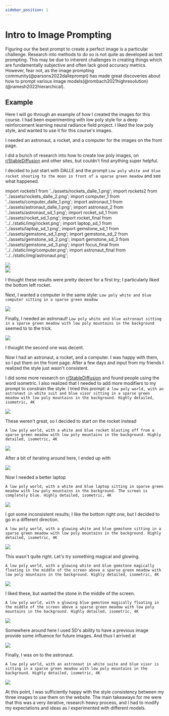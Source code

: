 ```yaml
---
sidebar_position: 1
---
```


# Intro to Image Prompting

Figuring our the best prompt to create a perfect image is a particular challenge.
Research into methods to do so is not quite as developed as text prompting. This
may be due to inherent challenges in creating things which are fundamentally subjective
and often lack good accuracy metrics. However, fear not, as the image prompting 
community(@parsons2022dalleprompt) has made great discoveries about how to prompt various image models(@rombach2021highresolution)(@ramesh2022hierarchical).


## Example

Here I will go through an example of how I created the images for this course. 
I had been experimenting with low poly style for a deep reinforcement learning
neural radiance field project. I liked the low poly style, and wanted to use it 
for this course's images. 

I needed an astronaut, a rocket, and a computer for the images on the front page.

I did a bunch of research into how to create low poly images, on [r/StableDiffusion](https://www.reddit.com/r/StableDiffusion/)
and other sites, but couldn't find anything super helpful.

I decided to just start with DALLE and the prompt `Low poly white and blue rocket shooting to the moon in front of a sparse green meadow` and see what happened.

import rockets1 from '../assets/rockets_dalle_1.png';
import rockets2 from '../assets/rockets_dalle_2.png';
import computer_1 from '../assets/computer_dalle_1.png';
import astronaut_1 from '../assets/astronaut_dalle_1.png';
import astronaut_2 from '../assets/astronaut_sd_1.png';
import rocket_sd_1 from '../assets/rocket_sd_1.png';
import rocket_final from '../../static/img/rocket.png';
import laptop_sd_1 from '../assets/laptop_sd_1.png';
import gemstone_sd_1 from '../assets/gemstone_sd_1.png';
import gemstone_sd_2 from '../assets/gemstone_sd_2.png';
import gemstone_sd_3 from '../assets/gemstone_sd_3.png';
import focus_final from '../../static/img/computer.png';
import astronaut_final from '../../static/img/astronaut.png';

<div style={{textAlign: 'center'}}>
  <img src={rockets1} style={{width: "750px"}} />
</div>


<div style={{textAlign: 'center'}}>
  <img src={rockets2} style={{width: "750px"}} />
</div>

I thought these results were pretty decent for a first try; I particularly liked
the bottom left rocket.

Next, I wanted a computer in the same style: `Low poly white and blue computer sitting in a sparse green meadow`

<div style={{textAlign: 'center'}}>
  <img src={computer_1} style={{width: "750px"}} />
</div>

Finally, I needed an astronaut! `Low poly white and blue astronaut sitting in a sparse green meadow with low poly mountains in the background` seemed to to the trick.

<div style={{textAlign: 'center'}}>
  <img src={astronaut_1} style={{width: "750px"}} />
</div>

I thought the second one was decent.

Now I had an astronaut, a rocket, and a computer. I was happy with them,
so I put them on the front page. After a few days and input from my friends I
realized the style just wasn't consistent.

I did some more research on [r/StableDiffusion](https://www.reddit.com/r/StableDiffusion/) and found people using the word isometric.
I also realized that I needed to add more modifiers to my prompt
to constrain the style. I tried this prompt:
`A low poly world, with an astronaut in white suit and blue visor sitting in a sparse green meadow with low poly mountains in the background. Highly detailed, isometric, 4K`

<div style={{textAlign: 'center'}}>
  <img src={astronaut_2} style={{width: "250px"}} />
</div>

These weren't great, so I decided to start on the rocket instead

`A low poly world, with a white and blue rocket blasting off from a sparse green meadow with low poly mountains in the background. Highly detailed, isometric, 4K`

<div style={{textAlign: 'center'}}>
  <img src={rocket_sd_1} style={{width: "250px"}} />
</div>

After a bit of iterating around here, I ended up with 

<div style={{textAlign: 'center'}}>
  <img src={rocket_final} style={{width: "250px"}} />
</div>

Now I needed a better laptop

`A low poly world, with a white and blue laptop sitting in sparse green meadow with low poly mountains in the background. The screen is completely blue. Highly detailed, isometric, 4K`

<div style={{textAlign: 'center'}}>
  <img src={laptop_sd_1} style={{width: "250px"}} />
</div>

I got some inconsistent results; I like the bottom right one, but I decided to go in a different direction.

`A low poly world, with a glowing white and blue gemstone sitting in a sparse green meadow with low poly mountains in the background. Highly detailed, isometric, 4K`

<div style={{textAlign: 'center'}}>
  <img src={gemstone_sd_1} style={{width: "250px"}} />
</div>

This wasn't quite right. Let's try something magical and glowing.

`A low poly world, with a glowing white and blue gemstone magically floating in the middle of the screen above a sparse green meadow with low poly mountains in the background. Highly detailed, isometric, 4K`

<div style={{textAlign: 'center'}}>
  <img src={gemstone_sd_2} style={{width: "250px"}} />
</div>

I liked these, but wanted the stone in the middle of the screen.

`A low poly world, with a glowing blue gemstone magically floating in the middle of the screen above a sparse green meadow with low poly mountains in the background. Highly detailed, isometric, 4K`

<div style={{textAlign: 'center'}}>
  <img src={gemstone_sd_3} style={{width: "250px"}} />
</div>

Somewhere around here I used SD's ability to have a previous image provide some influence for future images.
And thus I arrived at

<div style={{textAlign: 'center'}}>
  <img src={focus_final} style={{width: "250px"}} />
</div>

Finally, I was on to the astronaut.

`A low poly world, with an astronaut in white suite and blue visor is sitting in a sparse green meadow with low poly mountains in the background. Highly detailed, isometric, 4K`

<div style={{textAlign: 'center'}}>
  <img src={astronaut_final} style={{width: "250px"}} />
</div>

At this point, I was sufficiently happy with the style consistency between my three images to use them
on the website. The main takeaways for me were that this was a very iterative, research heavy process,
and I had to modify my expectations and ideas as I experimented with different models.